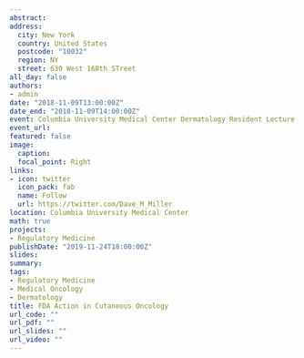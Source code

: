 ```yaml
---
abstract: 
address: 
  city: New York
  country: United States
  postcode: "10032"
  region: NY
  street: 630 West 168th STreet
all_day: false
authors: 
- admin
date: "2018-11-09T13:00:00Z"
date_end: "2018-11-09T14:00:00Z"
event: Columbia University Medical Center Dermatology Resident Lecture
event_url: 
featured: false
image:
  caption: 
  focal_point: Right
links:
- icon: twitter
  icon_pack: fab
  name: Follow
  url: https://twitter.com/Dave_M_Miller
location: Columbia University Medical Center
math: true
projects:
- Regulatory Medicine
publishDate: "2019-11-24T18:00:00Z"
slides: 
summary: 
tags: 
- Regulatory Medicine
- Medical Oncology
- Dermatology
title: FDA Action in Cutaneous Oncology
url_code: ""
url_pdf: ""
url_slides: ""
url_video: ""
---
```

